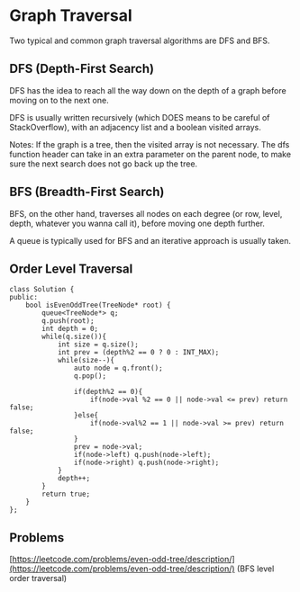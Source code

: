 # Graph Traversal

Two typical and common graph traversal algorithms are DFS and BFS.

## DFS (Depth-First Search)

DFS has the idea to reach all the way down on the depth of a graph before moving on to the next one.

DFS is usually written recursively (which DOES means to be careful of StackOverflow), with an adjacency list and a boolean visited arrays.&#x20;

Notes: If the graph is a tree, then the visited array is not necessary. The dfs function header can take in an extra parameter on the parent node, to make sure the next search does not go back up the tree.

## BFS (Breadth-First Search)

BFS, on the other hand, traverses all nodes on each degree (or row, level, depth, whatever you wanna call it), before moving one depth further.

A queue is typically used for BFS and an iterative approach is usually taken.

## Order Level Traversal

```
class Solution {
public:
    bool isEvenOddTree(TreeNode* root) {
        queue<TreeNode*> q;
        q.push(root);
        int depth = 0;
        while(q.size()){
            int size = q.size();
            int prev = (depth%2 == 0 ? 0 : INT_MAX);
            while(size--){
                auto node = q.front();
                q.pop();

                if(depth%2 == 0){
                    if(node->val %2 == 0 || node->val <= prev) return false;
                }else{
                    if(node->val%2 == 1 || node->val >= prev) return false;
                }
                prev = node->val;
                if(node->left) q.push(node->left);
                if(node->right) q.push(node->right);
            }
            depth++;
        }
        return true;
    }
};
```





## Problems

[https://leetcode.com/problems/even-odd-tree/description/](https://leetcode.com/problems/even-odd-tree/description/) (BFS level order traversal)
